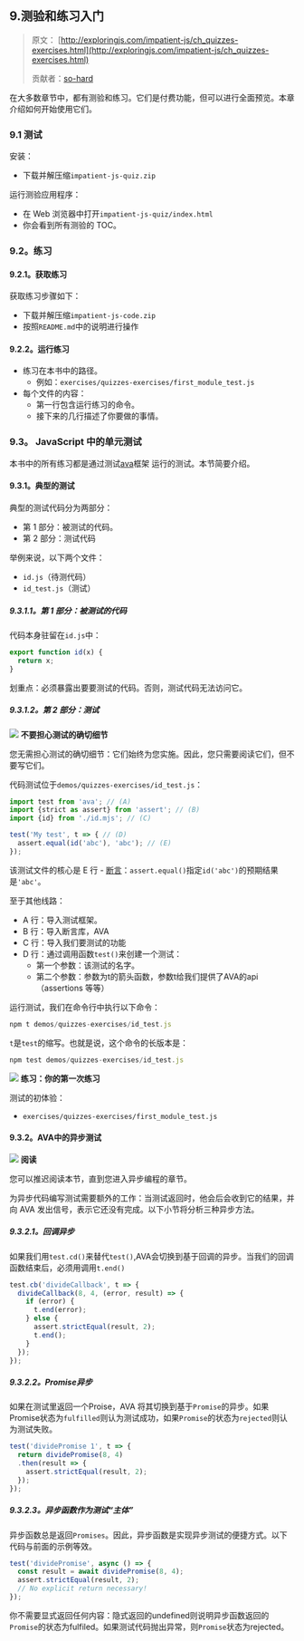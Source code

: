 ## 9.测验和练习入门

> 原文： [http://exploringjs.com/impatient-js/ch_quizzes-exercises.html](http://exploringjs.com/impatient-js/ch_quizzes-exercises.html)
> 
> 贡献者：[so-hard](https://github.com/so-hard)

在大多数章节中，都有测验和练习。它们是付费功能，但可以进行全面预览。本章介绍如何开始使用它们。

### 9.1 测试

安装：

*   下载并解压缩`impatient-js-quiz.zip`

运行测验应用程序：

*   在 Web 浏览器中打开`impatient-js-quiz/index.html`
*   你会看到所有测验的 TOC。

### 9.2。练习

#### 9.2.1。获取练习

获取练习步骤如下：

*   下载并解压缩`impatient-js-code.zip`
*   按照`README.md`中的说明进行操作

#### 9.2.2。运行练习

*   练习在本书中的路径。
    *   例如：`exercises/quizzes-exercises/first_module_test.js`
*   每个文件的内容：
    *   第一行包含运行练习的命令。
    *   接下来的几行描述了你要做的事情。

### 9.3。 JavaScript 中的单元测试

本书中的所有练习都是通过测试[ava](https://github.com/avajs/ava)框架  运行的测试。本节简要介绍。

#### 9.3.1。典型的测试

典型的测试代码分为两部分：

*   第 1 部分：被测试的代码。
*   第 2 部分：测试代码

举例来说，以下两个文件：

*   `id.js`（待测代码）
*   `id_test.js`（测试）

##### 9.3.1.1。第 1 部分：被测试的代码

代码本身驻留在`id.js`中：

```js
export function id(x) {
  return x;
}
```

划重点：必须暴露出要要测试的代码。否则，测试代码无法访问它。

##### 9.3.1.2。第 2 部分：测试

![](img/214efb09e8a6ea25668102c7098d3668.svg) **不要担心测试的确切细节**

您无需担心测试的确切细节：它们始终为您实施。因此，您只需要阅读它们，但不要写它们。

代码测试位于`demos/quizzes-exercises/id_test.js`：

```js
import test from 'ava'; // (A)
import {strict as assert} from 'assert'; // (B)
import {id} from './id.mjs'; // (C)

test('My test', t => { // (D)
  assert.equal(id('abc'), 'abc'); // (E)
});
```

该测试文件的核心是 E 行 - [断言](ch_assertion-api.html)：`assert.equal()`指定`id('abc')`的预期结果是`'abc'`。

至于其他线路：

*   A 行：导入测试框架。
*   B 行：导入断言库，AVA
*   C 行：导入我们要测试的功能
*   D 行：通过调用函数`test()`来创建一个测试：
    *   第一个参数：该测试的名字。
    *   第二个参数：参数为t的箭头函数，参数t给我们提供了AVA的api（assertions 等等）

运行测试，我们在命令行中执行以下命令：

```js
npm t demos/quizzes-exercises/id_test.js
```

`t`是`test`的缩写。也就是说，这个命令的长版本是：

```js
npm test demos/quizzes-exercises/id_test.js
```

![](img/326f85074b5e7828bef014ad113651df.svg) **练习：你的第一次练习**

测试的初体验：
* `exercises/quizzes-exercises/first_module_test.js`

#### 9.3.2。AVA中的异步测试

![](img/214efb09e8a6ea25668102c7098d3668.svg) **阅读**

您可以推迟阅读本节，直到您进入异步编程的章节。

为异步代码编写测试需要额外的工作：当测试返回时，他会后会收到它的结果，并向 AVA 发出信号，表示它还没有完成。以下小节将分析三种异步方法。

##### 9.3.2.1。回调异步

如果我们用`test.cd()`来替代`test()`,AVA会切换到基于回调的异步。当我们的回调函数结束后，必须用调用`t.end()`

```js
test.cb('divideCallback', t => {
  divideCallback(8, 4, (error, result) => {
    if (error) {
      t.end(error);
    } else {
      assert.strictEqual(result, 2);
      t.end();
    }
  });
});
```

##### 9.3.2.2。Promise异步

如果在测试里返回一个Proise，AVA 将其切换到基于`Promise`的异步。如果Promise状态为`fulfilled`则认为测试成功，如果`Promise`的状态为`rejected`则认为测试失败。

```js
test('dividePromise 1', t => {
  return dividePromise(8, 4)
  .then(result => {
    assert.strictEqual(result, 2);
  });
});
```

##### 9.3.2.3。异步函数作为测试“主体”

异步函数总是返回`Promises`。因此，异步函数是实现异步测试的便捷方式。以下代码与前面的示例等效。

```js
test('dividePromise', async () => {
  const result = await dividePromise(8, 4);
  assert.strictEqual(result, 2);
  // No explicit return necessary!
});
```

你不需要显式返回任何内容：隐式返回的undefined则说明异步函数返回的`Promise`的状态为fulfiled。如果测试代码抛出异常，则`Promise`状态为rejected。